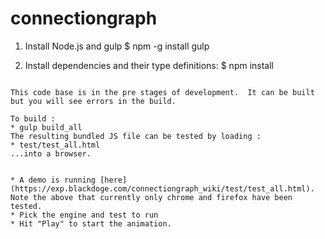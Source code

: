 # connectiongraph

1) Install Node.js and gulp
$ npm -g install gulp

2) Install dependencies and their type definitions:
$ npm install
```

This code base is in the pre stages of development.  It can be built but you will see errors in the build. 

To build :
* gulp build_all
The resulting bundled JS file can be tested by loading :
* test/test_all.html
...into a browser.


* A demo is running [here](https://exp.blackdoge.com/connectiongraph_wiki/test/test_all.html).  Note the above that currently only chrome and firefox have been tested.  
* Pick the engine and test to run
* Hit "Play" to start the animation.

